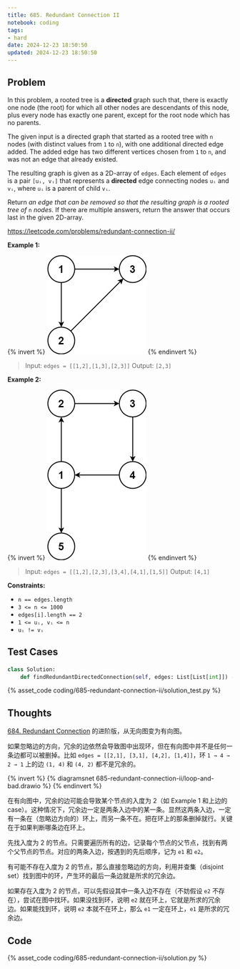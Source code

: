 ```yaml
---
title: 685. Redundant Connection II
notebook: coding
tags:
- hard
date: 2024-12-23 18:50:50
updated: 2024-12-23 18:50:50
---
```

## Problem

In this problem, a rooted tree is a **directed** graph such that, there is exactly one node (the root) for which all other nodes are descendants of this node, plus every node has exactly one parent, except for the root node which has no parents.

The given input is a directed graph that started as a rooted tree with `n` nodes (with distinct values from `1` to `n`), with one additional directed edge added. The added edge has two different vertices chosen from `1` to `n`, and was not an edge that already existed.

The resulting graph is given as a 2D-array of `edges`. Each element of `edges` is a pair `[uᵢ, vᵢ]` that represents a **directed** edge connecting nodes `uᵢ` and `vᵢ`, where `uᵢ` is a parent of child `vᵢ`.

Return _an edge that can be removed so that the resulting graph is a rooted tree of_ `n` _nodes_. If there are multiple answers, return the answer that occurs last in the given 2D-array.

<https://leetcode.com/problems/redundant-connection-ii/>

**Example 1:**

{% invert %}
![case1](685-redundant-connection-ii/case1.png)
{% endinvert %}

> Input: `edges = [[1,2],[1,3],[2,3]]`
> Output: `[2,3]`

**Example 2:**

{% invert %}
![case2](685-redundant-connection-ii/case2.png)
{% endinvert %}

> Input: `edges = [[1,2],[2,3],[3,4],[4,1],[1,5]]`
> Output: `[4,1]`

**Constraints:**

- `n == edges.length`
- `3 <= n <= 1000`
- `edges[i].length == 2`
- `1 <= uᵢ, vᵢ <= n`
- `uᵢ != vᵢ`

## Test Cases

``` python
class Solution:
    def findRedundantDirectedConnection(self, edges: List[List[int]]) -> List[int]:
```

{% asset_code coding/685-redundant-connection-ii/solution_test.py %}

## Thoughts

[684. Redundant Connection](684-redundant-connection) 的进阶版，从无向图变为有向图。

如果忽略边的方向，冗余的边依然会导致图中出现环，但在有向图中并不是任何一条边都可以被删掉。比如 `edges = [[2,1], [3,1], [4,2], [1,4]]`，环 `1 → 4 → 2 → 1` 上的边 `(1, 4)` 和 `(4, 2)` 都不是冗余的。

{% invert %}
{% diagramsnet 685-redundant-connection-ii/loop-and-bad.drawio %}
{% endinvert %}

在有向图中，冗余的边可能会导致某个节点的入度为 2（如 Example 1 和上边的 case）。这种情况下，冗余边一定是两条入边中的某一条。显然这两条入边，一定有一条在（忽略边方向的）环上，而另一条不在。把在环上的那条删掉就行。关键在于如果判断哪条边在环上。

先找入度为 2 的节点。只需要遍历所有的边，记录每个节点的父节点，找到有两个父节点的节点。对应的两条入边，按遇到的先后顺序，记为 `e1` 和 `e2`。

有可能不存在入度为 2 的节点，那么直接忽略边的方向，利用并查集（disjoint set）找到图中的环，产生环的最后一条边就是所求的冗余边。

如果存在入度为 2 的节点，可以先假设其中一条入边不存在（不妨假设 `e2` 不存在），尝试在图中找环。如果没找到环，说明 `e2` 就在环上，它就是所求的冗余边。如果能找到环，说明 `e2` 本就不在环上，那么 `e1` 一定在环上，`e1` 是所求的冗余边。

## Code

{% asset_code coding/685-redundant-connection-ii/solution.py %}
